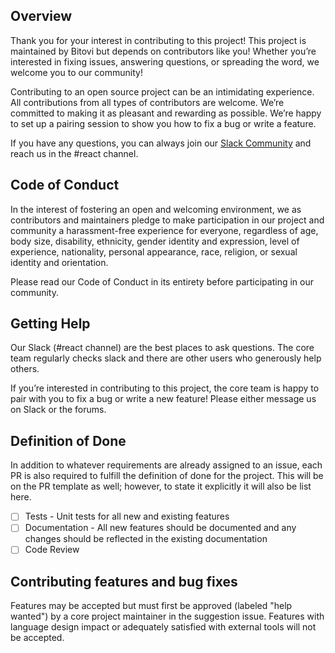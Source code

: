 ## Overview

Thank you for your interest in contributing to this project! This project is maintained by Bitovi but depends on contributors like you! Whether you’re interested in fixing issues, answering questions, or spreading the word, we welcome you to our community!

Contributing to an open source project can be an intimidating experience. All contributions from all types of contributors are welcome. We’re committed to making it as pleasant and rewarding as possible. We’re happy to set up a pairing session to show you how to fix a bug or write a feature.

If you have any questions, you can always join our [Slack Community](https://www.bitovi.com/community/slack) and reach us in the #react channel.

## Code of Conduct

In the interest of fostering an open and welcoming environment, we as contributors and maintainers pledge to make participation in our project and community a harassment-free experience for everyone, regardless of age, body size, disability, ethnicity, gender identity and expression, level of experience, nationality, personal appearance, race, religion, or sexual identity and orientation.

Please read our Code of Conduct in its entirety before participating in our community.

## Getting Help

Our Slack (#react channel) are the best places to ask questions. The core team regularly checks slack and there are other users who generously help others.

If you’re interested in contributing to this project, the core team is happy to pair with you to fix a bug or write a new feature! Please either message us on Slack or the forums.

## Definition of Done

In addition to whatever requirements are already assigned to an issue, each PR is also required to fulfill the definition of done for the project. This will be on the PR template as well; however, to state it explicitly it will also be list here.

- [ ] Tests - Unit tests for all new and existing features
- [ ] Documentation - All new features should be documented and any changes should be reflected in the existing documentation
- [ ] Code Review

## Contributing features and bug fixes

Features may be accepted but must first be approved (labeled "help wanted") by a core project maintainer in the suggestion issue. Features with language design impact or adequately satisfied with external tools will not be accepted.
